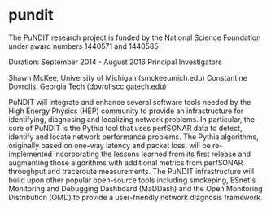 pundit
======

The PuNDIT research project is funded by the National Science Foundation under award numbers 1440571 and 1440585

Duration: September 2014 - August 2016
Principal Investigators

Shawn McKee, University of Michigan (smckeeumich.edu)
Constantine Dovrolis, Georgia Tech (dovroliscc.gatech.edu)

  PuNDIT will integrate and enhance several software tools needed by the High Energy Physics (HEP) community to provide an infrastructure for identifying, diagnosing and localizing network problems. In particular, the core of PuNDIT is the Pythia tool that uses perfSONAR data to detect, identify and locate network performance problems. The Pythia algorithms, originally based on one-way latency and packet loss, will be re-implemented incorporating the lessons learned from its first release and augmenting those algorithms with additional metrics from perfSONAR throughput and traceroute measurements.  The PuNDIT infrastructure will build upon other popular open-source tools including smokeping, ESnet's Monitoring and Debugging Dashboard (MaDDash) and the Open Monitoring Distribution (OMD) to provide a user-friendly network diagnosis framework.
